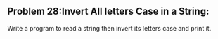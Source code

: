 ## Problem 28:Invert All letters Case in a String:

Write a program to read a string then invert its letters case and print it.
